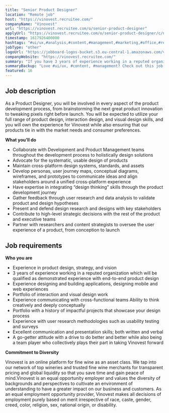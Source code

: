 ```yaml
---
title: "Senior Product Designer"
location: "Remote job"
host: "https://vinovest.recruitee.com/"
companyName: "Vinovest"
url: "https://vinovest.recruitee.com/o/senior-product-designer"
applyUrl: "https://vinovest.recruitee.com/o/senior-product-designer/c/new"
timestamp: 1617926400000
hashtags: "#ui/ux,#analysis,#content,#management,#marketing,#office,#rest"
jobType: "other"
logoUrl: "https://jobboard-logos-bucket.s3.eu-central-1.amazonaws.com/vinovest"
companyWebsite: "https://vinovest.recruitee.com/"
summary: "If you have 3 years of experience working in a reputed organization which will be qualified as demonstrated experience with end-to-end product design, consider applying to Vinovest's job post for a new Senior Product Designer."
summaryBackup: "Love #ui/ux, #content, #management? Check out this job post!"
featured: 16
---
```


## Job description

As a Product Designer, you will be involved in every aspect of the product development process, from brainstorming the next great product innovation to tweaking pixels right before launch. You will be expected to utilize your full range of product design, interaction design, and visual design skills, and you will own the experience for Vinovest while also ensuring that our products tie in with the market needs and consumer preferences.

**What you’ll do**

*   Collaborate with Development and Product Management teams throughout the development process to holistically design solutions
*   Advocate for the systematic, usable design of products
*   Maintain cross-platform design systems, standards, and assets
*   Develop personas, user journey maps, conceptual diagrams, wireframes, and prototypes to communicate ideas and align stakeholders around a unified cross-platform experience
*   Have expertise in integrating “design thinking” skills through the product development journey
*   Gather feedback through user research and data analysis to validate product and design hypotheses
*   Present and defend design research and designs with key stakeholders
*   Contribute to high-level strategic decisions with the rest of the product and executive teams
*   Partner with researchers and content strategists to oversee the user experience of a product, from conception to launch

## Job requirements

**Who you are**

*   Experience in product design, strategy, and vision
*   3 years of experience working in a reputed organization which will be qualified as demonstrated experience with end-to-end product design
*   Experience designing and building applications, designing mobile and web experiences
*   Portfolio of interaction and visual design work
*   Experience communicating with cross-functional teams Ability to think creatively and deeply conceptually
*   Portfolio with a history of impactful projects that showcase your design process
*   Experience with user research methodologies such as usability testing and surveys
*   Excellent communication and presentation skills; both written and verbal
*   A go-getter attitude with a drive to do better and better while also being a team player who collectively plays their part in taking Vinovest forward

**Commitment to Diversity**

Vinovest is an online platform for fine wine as an asset class. We tap into our network of top wineries and trusted fine wine merchants for transparent pricing and global liquidity so that you save time and gain peace of mind.Vinovest is an equal opportunity employer and values the diversity of backgrounds and perspectives to cultivate an environment of understanding to have a greater impact on our business and customers. As an equal employment opportunity provider, Vinovest makes all decisions of employment purely based on merit irrespective of race, caste, gender, creed, color, religion, sex, national origin, or disability.
